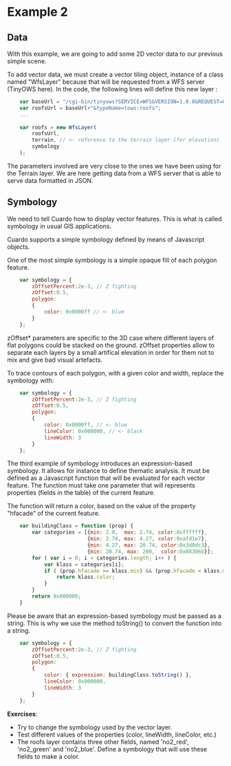 Example 2
=========

Data
----

With this example, we are going to add some 2D vector data to our previous simple scene.

To add vector data, we must create a vector tiling object, instance of a class named "WfsLayer" because that will be requested from a WFS server (TinyOWS here). In the code, the following lines will define this new layer :

```Javascript
    var baseUrl = "/cgi-bin/tinyows?SERVICE=WFS&VERSION=1.0.0&REQUEST=GetFeature&outputFormat=JSON";
    var roofsUrl = baseUrl+"&typeName=tows:roofs";
    ...
    
    var roofs = new WfsLayer(
        roofsUrl,
        terrain, // <- reference to the terrain layer (for elevation)
        symbology
    );
```

The parameters involved are very close to the ones we have been using for the Terrain layer. We are here getting data from a WFS server that is able to serve data formatted in JSON.

Symbology
---------

We need to tell Cuardo how to display vector features. This is what is called symbology in usual GIS applications.

Cuardo supports a simple symbology defined by means of Javascript objects.

One of the most simple symbology is a simple opaque fill of each polygon feature.

```Javascript
    var symbology = {
        zOffsetPercent:2e-3, // Z fighting
        zOffset:0.5,
        polygon:
        {
            color: 0x0000ff // <- blue
        }
    };
```

zOffset* parameters are specific to the 3D case where different layers of flat polygons could be stacked on the ground. zOffset properties allow to separate each layers by a small artifical elevation in order for them not to mix and give bad visual artefacts.

To trace contours of each polygon, with a given color and width, replace the symbology with:

```Javascript
    var symbology = {
        zOffsetPercent:2e-3, // Z fighting
        zOffset:0.5,
        polygon:
        {
            color: 0x0000ff, // <- blue
            lineColor: 0x000000, // <- black
            lineWidth: 3
        }
    };
```

The third example of symbology introduces an expression-based symbology. It allows for instance to define thematic analysis. It must be defined as a Javascript function that will be evaluated for each vector feature.
The function must take one parameter that will represents properties (fields in the table) of the current feature.

The function will return a color, based on the value of the property "hfacade" of the current feature.

```Javascript
    var buildingClass = function (prop) {
        var categories = [{min: 2.0,  max: 2.74, color:0xffffff},
                          {min: 2.74, max: 4.27, color:0xafd1e7},
                          {min: 4.27, max: 20.74, color:0x3d8dc3},
                          {min: 20.74, max: 200,  color:0x08306b}];
        for ( var i = 0; i < categories.length; i++ ) {
            var klass = categories[i];
            if ( (prop.hfacade >= klass.min) && (prop.hfacade < klass.max) ) {
                return klass.color;
            }
        }
        return 0x000000;
    }
```

Please be aware that an expression-based symbology must be passed as a string. This is why we use the method toString() to convert the function into a string.

```Javascript
    var symbology = {
        zOffsetPercent:2e-3, // Z fighting
        zOffset:0.5,
        polygon:
        {
            color: { expression: buildingClass.toString() },
            lineColor: 0x000000,
            lineWidth: 3
        }
    };
```

**Exercises**:
* Try to change the symbology used by the vector layer.
* Test different values of the properties (color, lineWidth, lineColor, etc.)
* The roofs layer contains three other fields, named 'no2_red', 'no2_green' and 'no2_blue'. Define a symbology that will use these fields to make a color.
